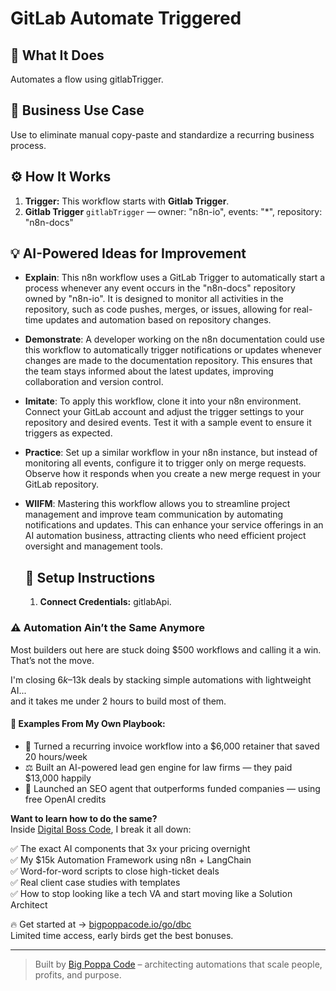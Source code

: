 # GitLab Automate Triggered
  ## 🚀 What It Does
  Automates a flow using gitlabTrigger.
  
  ## 💼 Business Use Case
  Use to eliminate manual copy-paste and standardize a recurring business process.
  
  ## ⚙️ How It Works
  1. **Trigger:** This workflow starts with **Gitlab Trigger**.
  2. **Gitlab Trigger** `gitlabTrigger` — owner: "n8n-io", events: "*", repository: "n8n-docs"
  
  ## 💡 AI-Powered Ideas for Improvement
  - **Explain**: This n8n workflow uses a GitLab Trigger to automatically start a process whenever any event occurs in the "n8n-docs" repository owned by "n8n-io". It is designed to monitor all activities in the repository, such as code pushes, merges, or issues, allowing for real-time updates and automation based on repository changes.

- **Demonstrate**: A developer working on the n8n documentation could use this workflow to automatically trigger notifications or updates whenever changes are made to the documentation repository. This ensures that the team stays informed about the latest updates, improving collaboration and version control.

- **Imitate**: To apply this workflow, clone it into your n8n environment. Connect your GitLab account and adjust the trigger settings to your repository and desired events. Test it with a sample event to ensure it triggers as expected.

- **Practice**: Set up a similar workflow in your n8n instance, but instead of monitoring all events, configure it to trigger only on merge requests. Observe how it responds when you create a new merge request in your GitLab repository.

- **WIIFM**: Mastering this workflow allows you to streamline project management and improve team communication by automating notifications and updates. This can enhance your service offerings in an AI automation business, attracting clients who need efficient project oversight and management tools.
  
  ## 🔧 Setup Instructions
  1. **Connect Credentials:** gitlabApi.
  
### ⚠️ Automation Ain’t the Same Anymore

Most builders out here are stuck doing $500 workflows and calling it a win.  
That’s not the move.  

I'm closing $6k–$13k deals by stacking simple automations with lightweight AI...  
and it takes me under 2 hours to build most of them.

#### 🧠 Examples From My Own Playbook:
- 🔁 Turned a recurring invoice workflow into a $6,000 retainer that saved 20 hours/week  
- ⚖️ Built an AI-powered lead gen engine for law firms — they paid $13,000 happily  
- 🚀 Launched an SEO agent that outperforms funded companies — using free OpenAI credits  

**Want to learn how to do the same?**  
Inside [Digital Boss Code](https://bigpoppacode.io/go/dbc), I break it all down:

✅ The exact AI components that 3x your pricing overnight  
✅ My $15k Automation Framework using n8n + LangChain  
✅ Word-for-word scripts to close high-ticket deals  
✅ Real client case studies with templates  
✅ How to stop looking like a tech VA and start moving like a Solution Architect  

🔥 Get started at → [bigpoppacode.io/go/dbc](https://bigpoppacode.io/go/dbc)  
Limited time access, early birds get the best bonuses.

---
> Built by [Big Poppa Code](https://bigpoppacode.io) – architecting automations that scale people, profits, and purpose.
  